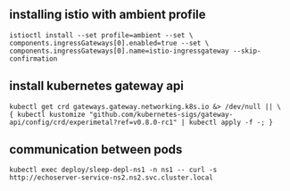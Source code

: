 ## installing istio with ambient profile

```
istioctl install --set profile=ambient --set \
components.ingressGateways[0].enabled=true --set \
components.ingressGateways[0].name=istio-ingressgateway --skip-confirmation
```

## install kubernetes gateway api

```
kubectl get crd gateways.gateway.networking.k8s.io &> /dev/null || \
{ kubectl kustomize "github.com/kubernetes-sigs/gateway-api/config/crd/experimetal?ref=v0.8.0-rc1" | kubectl apply -f -; }
```

## communication between pods

```
kubectl exec deploy/sleep-depl-ns1 -n ns1 -- curl -s http://echoserver-service-ns2.ns2.svc.cluster.local
```
